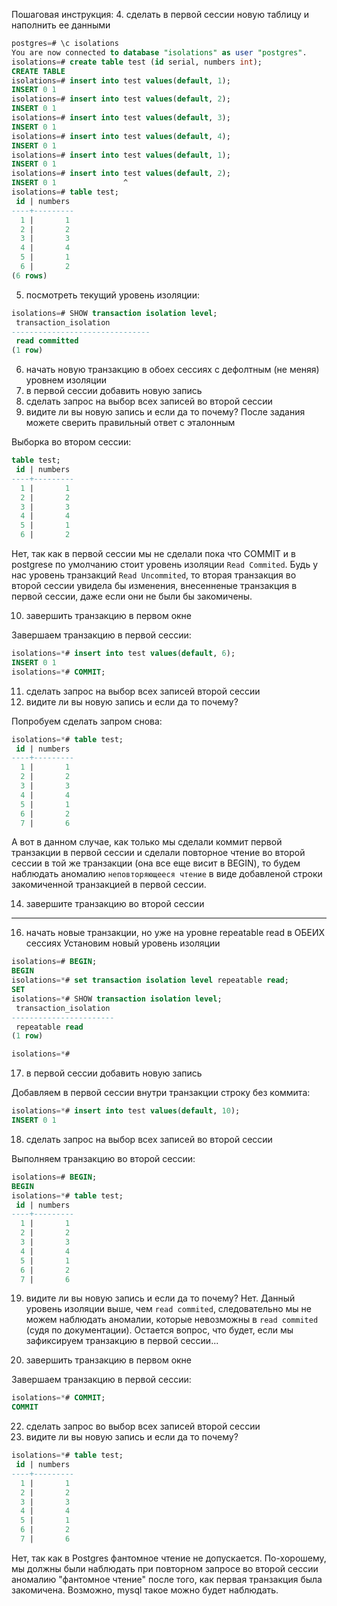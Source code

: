 Пошаговая инструкция:
4. сделать в первой сессии новую таблицу и наполнить ее данными

```sql
postgres=# \c isolations
You are now connected to database "isolations" as user "postgres".
isolations=# create table test (id serial, numbers int);
CREATE TABLE
isolations=# insert into test values(default, 1);
INSERT 0 1
isolations=# insert into test values(default, 2);
INSERT 0 1
isolations=# insert into test values(default, 3);
INSERT 0 1
isolations=# insert into test values(default, 4);
INSERT 0 1
isolations=# insert into test values(default, 1);
INSERT 0 1
isolations=# insert into test values(default, 2);
INSERT 0 1               ^
isolations=# table test;
 id | numbers
----+---------
  1 |       1
  2 |       2
  3 |       3
  4 |       4
  5 |       1
  6 |       2
(6 rows)
```

5. посмотреть текущий уровень изоляции:
```sql
isolations=# SHOW transaction isolation level;
 transaction_isolation
-------------------------------
 read committed
(1 row)
```

6. начать новую транзакцию в обоех сессиях с дефолтным (не меняя) уровнем изоляции
7. в первой сессии добавить новую запись
8. сделать запрос на выбор всех записей во второй сессии
9. видите ли вы новую запись и если да то почему? После задания можете сверить
правильный ответ с эталонным

Выборка во втором сессии:
```sql
table test;
 id | numbers
----+---------
  1 |       1
  2 |       2
  3 |       3
  4 |       4
  5 |       1
  6 |       2
```

Нет, так как в первой сессии мы не сделали пока что COMMIT и в postgrese по умолчанию стоит уровень изоляции `Read Commited`. 
Будь у нас уровень транзакций `Read Uncommited`, то вторая транзакция во второй сессии увидела бы изменения, 
внесенненые транзакция в первой сессии, даже если они не были бы закомичены.

10. завершить транзакцию в первом окне

Завершаем транзакцию в первой сессии:
```sql
isolations=*# insert into test values(default, 6);
INSERT 0 1
isolations=*# COMMIT;
```

11. сделать запрос на выбор всех записей второй сессии
12. видите ли вы новую запись и если да то почему?

Попробуем сделать запром снова:
```sql
isolations=*# table test;
 id | numbers
----+---------
  1 |       1
  2 |       2
  3 |       3
  4 |       4
  5 |       1
  6 |       2
  7 |       6
```

А вот в данном случае, как только мы сделали коммит первой транзакции в первой сессии и сделали повторное чтение во второй сессии в той же транзакции (она все еще висит в BEGIN), 
то будем наблюдать аномалию `неповторяющееся чтение` в виде добавленой строки закомиченной транзакцией в первой сессии.

14. завершите транзакцию во второй сессии

---

16. начать новые транзакции, но уже на уровне repeatable read в ОБЕИХ сессиях
Установим новый уровень изоляции
```sql
isolations=# BEGIN;
BEGIN
isolations=*# set transaction isolation level repeatable read;
SET
isolations=*# SHOW transaction isolation level;
 transaction_isolation
-----------------------
 repeatable read
(1 row)

isolations=*#
```

17. в первой сессии добавить новую запись

Добавляем в первой сессии внутри транзакции строку без коммита:
```sql
isolations=*# insert into test values(default, 10);
INSERT 0 1
```

18. сделать запрос на выбор всех записей во второй сессии

Выполняем транзакцию во второй сессии:
```sql
isolations=# BEGIN;
BEGIN
isolations=*# table test;
 id | numbers
----+---------
  1 |       1
  2 |       2
  3 |       3
  4 |       4
  5 |       1
  6 |       2
  7 |       6
```

19. видите ли вы новую запись и если да то почему?
Нет.
Данный уровень изоляции выше, чем `read commited`, следовательно мы не можем наблюдать аномалии, которые невозможны в `read commited` (судя по документации).
Остается вопрос, что будет, если мы зафиксируем транзакцию в первой сессии...


21. завершить транзакцию в первом окне

Завершаем транзакцию в первой сессии:
```sql
isolations=*# COMMIT;
COMMIT
```

22. сделать запрос во выбор всех записей второй сессии
23. видите ли вы новую запись и если да то почему?

```sql
isolations=*# table test;
 id | numbers
----+---------
  1 |       1
  2 |       2
  3 |       3
  4 |       4
  5 |       1
  6 |       2
  7 |       6
```

Нет, так как в Postgres фантомное чтение не допускается. По-хорошему, мы должны были наблюдать при повторном запросе во второй сессии аномалию "фантомное чтение"
после того, как первая транзакция была закомичена. Возможно, mysql такое можно будет наблюдать.
